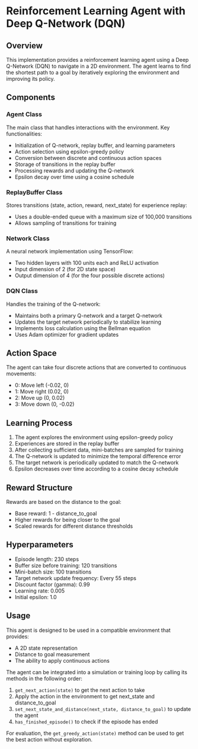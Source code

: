 # Reinforcement Learning Agent with Deep Q-Network (DQN)

## Overview
This implementation provides a reinforcement learning agent using a Deep Q-Network (DQN) to navigate in a 2D environment. The agent learns to find the shortest path to a goal by iteratively exploring the environment and improving its policy.

## Components

### Agent Class
The main class that handles interactions with the environment. Key functionalities:
- Initialization of Q-network, replay buffer, and learning parameters
- Action selection using epsilon-greedy policy
- Conversion between discrete and continuous action spaces
- Storage of transitions in the replay buffer
- Processing rewards and updating the Q-network
- Epsilon decay over time using a cosine schedule

### ReplayBuffer Class
Stores transitions (state, action, reward, next_state) for experience replay:
- Uses a double-ended queue with a maximum size of 100,000 transitions
- Allows sampling of transitions for training

### Network Class
A neural network implementation using TensorFlow:
- Two hidden layers with 100 units each and ReLU activation
- Input dimension of 2 (for 2D state space)
- Output dimension of 4 (for the four possible discrete actions)

### DQN Class
Handles the training of the Q-network:
- Maintains both a primary Q-network and a target Q-network
- Updates the target network periodically to stabilize learning
- Implements loss calculation using the Bellman equation
- Uses Adam optimizer for gradient updates

## Action Space
The agent can take four discrete actions that are converted to continuous movements:
- 0: Move left (-0.02, 0)
- 1: Move right (0.02, 0)
- 2: Move up (0, 0.02)
- 3: Move down (0, -0.02)

## Learning Process
1. The agent explores the environment using epsilon-greedy policy
2. Experiences are stored in the replay buffer
3. After collecting sufficient data, mini-batches are sampled for training
4. The Q-network is updated to minimize the temporal difference error
5. The target network is periodically updated to match the Q-network
6. Epsilon decreases over time according to a cosine decay schedule

## Reward Structure
Rewards are based on the distance to the goal:
- Base reward: 1 - distance_to_goal
- Higher rewards for being closer to the goal
- Scaled rewards for different distance thresholds

## Hyperparameters
- Episode length: 230 steps
- Buffer size before training: 120 transitions
- Mini-batch size: 100 transitions
- Target network update frequency: Every 55 steps
- Discount factor (gamma): 0.99
- Learning rate: 0.005
- Initial epsilon: 1.0

## Usage
This agent is designed to be used in a compatible environment that provides:
- A 2D state representation
- Distance to goal measurement
- The ability to apply continuous actions

The agent can be integrated into a simulation or training loop by calling its methods in the following order:
1. `get_next_action(state)` to get the next action to take
2. Apply the action in the environment to get next_state and distance_to_goal
3. `set_next_state_and_distance(next_state, distance_to_goal)` to update the agent
4. `has_finished_episode()` to check if the episode has ended

For evaluation, the `get_greedy_action(state)` method can be used to get the best action without exploration.
